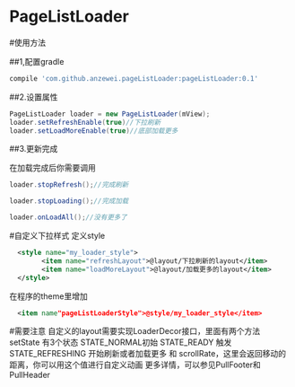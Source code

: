 # PageListLoader
#使用方法

##1,配置gradle

``` groovy
compile 'com.github.anzewei.pageListLoader:pageListLoader:0.1'
``` 
##2.设置属性
``` java
PageListLoader loader = new PageListLoader(mView);
loader.setRefreshEnable(true)//下拉刷新
loader.setLoadMoreEnable(true)//底部加载更多
``` 
##3.更新完成

在加载完成后你需要调用
``` java
loader.stopRefresh();//完成刷新
``` 

``` java
loader.stopLoading();//完成加载
``` 
``` java
loader.onLoadAll();//没有更多了
``` 

#自定义下拉样式
  定义style 
  
```xml
  <style name="my_loader_style">
        <item name="refreshLayout">@layout/下拉刷新的layout</item>
        <item name="loadMoreLayout">@layout/加载更多的layout</item>
  </style>
``` 
  在程序的theme里增加
  
```xml
  <item name"pageListLoaderStyle">@style/my_loader_style</item>
``` 
  
#需要注意
  自定义的layout需要实现LoaderDecor接口，里面有两个方法
  setState 有3个状态
  STATE_NORMAL初始
  STATE_READY 触发
  STATE_REFRESHING 开始刷新或者加载更多
  和
  scrollRate，这里会返回移动的距离，你可以用这个值进行自定义动画
  更多详情，可以参见PullFooter和PullHeader